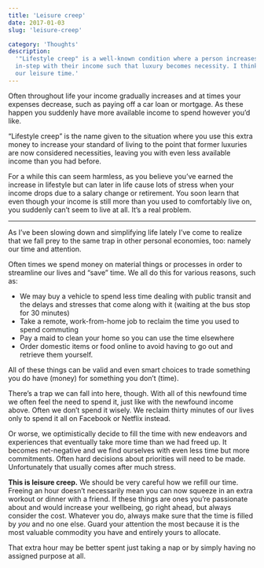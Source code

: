 ```yaml
---
title: 'Leisure creep'
date: 2017-01-03
slug: 'leisure-creep'

category: 'Thoughts'
description:
  '"Lifestyle creep" is a well-known condition where a person increases their standard of living
  in-step with their income such that luxury becomes necessity. I think we do a similar thing with
  our leisure time.'
---
```


Often throughout life your income gradually increases and at times your expenses decrease, such as
paying off a car loan or mortgage. As these happen you suddenly have more available income to spend
however you’d like.

“Lifestyle creep” is the name given to the situation where you use this extra money to increase your
standard of living to the point that former luxuries are now considered necessities, leaving you
with even less available income than you had before.

For a while this can seem harmless, as you believe you’ve earned the increase in lifestyle but can
later in life cause lots of stress when your income drops due to a salary change or retirement. You
soon learn that even though your income is still more than you used to comfortably live on, you
suddenly can’t seem to live at all. It’s a real problem.

---

As I’ve been slowing down and simplifying life lately I’ve come to realize that we fall prey to the
same trap in other personal economies, too: namely our time and attention.

Often times we spend money on material things or processes in order to streamline our lives and
“save” time. We all do this for various reasons, such as:

- We may buy a vehicle to spend less time dealing with public transit and the delays and stresses
  that come along with it (waiting at the bus stop for 30 minutes)
- Take a remote, work-from-home job to reclaim the time you used to spend commuting
- Pay a maid to clean your home so you can use the time elsewhere
- Order domestic items or food online to avoid having to go out and retrieve them yourself.

All of these things can be valid and even smart choices to trade something you do have (money) for
something you don’t (time).

There’s a trap we can fall into here, though. With all of this newfound time we often feel the need
to spend it, just like with the newfound income above. Often we don’t spend it wisely. We reclaim
thirty minutes of our lives only to spend it all on Facebook or Netflix instead.

Or worse, we optimistically decide to fill the time with new endeavors and experiences that
eventually take more time than we had freed up. It becomes net-negative and we find ourselves with
even less time but more commitments. Often hard decisions about priorities will need to be made.
Unfortunately that usually comes after much stress.

**This is leisure creep.** We should be very careful how we refill our time. Freeing an hour doesn’t
necessarily mean you can now squeeze in an extra workout or dinner with a friend. If these things
are ones you’re passionate about and would increase your wellbeing, go right ahead, but always
consider the cost. Whatever you do, always make sure that the time is filled by _you_ and no one
else. Guard your attention the most because it is the most valuable commodity you have and entirely
yours to allocate.

That extra hour may be better spent just taking a nap or by simply having no assigned purpose at
all.
